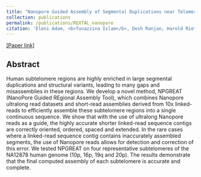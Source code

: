```yaml
---
title: "Nanopore Guided Assembly of Segmental Duplications near Telomeres"
collection: publications
permalink: /publications/REXTAL_nanopore
citation: 'Eleni Adam, <b>Tunazzina Islam</b>, Desh Ranjan, Harold Riethman. 19th IEEE International Conference on Bioinformatics and Bioengineering (BIBE 2019).'
---
```

[[Paper link]](https://ieeexplore.ieee.org/document/8941857)

## Abstract
Human subtelomere regions are highly enriched in large segmental duplications and structural variants, leading to
many gaps and misassemblies in these regions. We develop a novel method, NPGREAT (NanoPore Guided REgional Assembly Tool),
which combines Nanopore ultralong read datasets and short-read assemblies derived from 10x linked-reads to efficiently assemble these subtelomere regions into a single continuous sequence. We show that with the use of ultralong Nanopore reads as a guide, the highly accurate shorter linked-read sequence contigs are correctly oriented, ordered, spaced and extended. In the rare cases where a linked-read sequence contig contains inaccurately assembled segments, the use of Nanopore reads allows for detection and correction of this error. We tested NPGREAT on four representative subtelomeres of the NA12878 human genome (10p, 16p, 19q and 20p). The results demonstrate that the final computed assembly of each subtelomere is accurate and complete.
